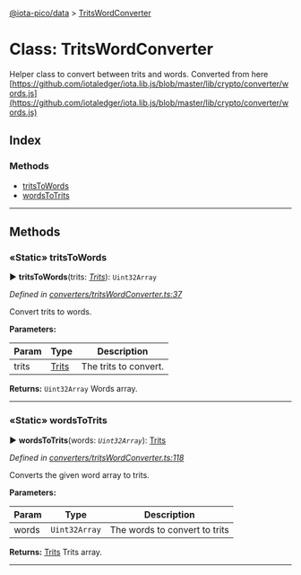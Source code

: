 [@iota-pico/data](../README.md) > [TritsWordConverter](../classes/tritswordconverter.md)



# Class: TritsWordConverter


Helper class to convert between trits and words. Converted from here [https://github.com/iotaledger/iota.lib.js/blob/master/lib/crypto/converter/words.js](https://github.com/iotaledger/iota.lib.js/blob/master/lib/crypto/converter/words.js)

## Index

### Methods

* [tritsToWords](tritswordconverter.md#tritstowords)
* [wordsToTrits](tritswordconverter.md#wordstotrits)



---
## Methods
<a id="tritstowords"></a>

### «Static» tritsToWords

► **tritsToWords**(trits: *[Trits](trits.md)*): `Uint32Array`



*Defined in [converters/tritsWordConverter.ts:37](https://github.com/iotaeco/iota-pico-data/blob/2c0048f/src/converters/tritsWordConverter.ts#L37)*



Convert trits to words.


**Parameters:**

| Param | Type | Description |
| ------ | ------ | ------ |
| trits | [Trits](trits.md)   |  The trits to convert. |





**Returns:** `Uint32Array`
Words array.






___

<a id="wordstotrits"></a>

### «Static» wordsToTrits

► **wordsToTrits**(words: *`Uint32Array`*): [Trits](trits.md)



*Defined in [converters/tritsWordConverter.ts:118](https://github.com/iotaeco/iota-pico-data/blob/2c0048f/src/converters/tritsWordConverter.ts#L118)*



Converts the given word array to trits.


**Parameters:**

| Param | Type | Description |
| ------ | ------ | ------ |
| words | `Uint32Array`   |  The words to convert to trits |





**Returns:** [Trits](trits.md)
Trits array.






___



